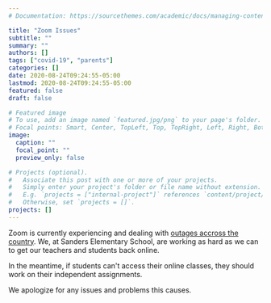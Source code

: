 ```yaml
---
# Documentation: https://sourcethemes.com/academic/docs/managing-content/

title: "Zoom Issues"
subtitle: ""
summary: ""
authors: []
tags: ["covid-19", "parents"]
categories: []
date: 2020-08-24T09:24:55-05:00
lastmod: 2020-08-24T09:24:55-05:00
featured: false
draft: false

# Featured image
# To use, add an image named `featured.jpg/png` to your page's folder.
# Focal points: Smart, Center, TopLeft, Top, TopRight, Left, Right, BottomLeft, Bottom, BottomRight.
image:
  caption: ""
  focal_point: ""
  preview_only: false

# Projects (optional).
#   Associate this post with one or more of your projects.
#   Simply enter your project's folder or file name without extension.
#   E.g. `projects = ["internal-project"]` references `content/project/deep-learning/index.md`.
#   Otherwise, set `projects = []`.
projects: []
---
```


Zoom is currently experiencing and dealing with
[outages accross the country](https://www.cnn.com/2020/08/24/us/zoom-outage-worldwide-trnd/index.html).
We, at Sanders Elementary School, are working as
hard as we can to get our teachers and students back online.

In the meantime, if students can't access their online classes, they
should work on their independent assignments.

We apologize for any issues and problems this causes.
